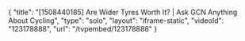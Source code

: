 {
    "title": "[1508440185] Are Wider Tyres Worth It?  | Ask GCN Anything About Cycling",
    "type": "solo",
    "layout": "iframe-static",
    "videoId": "123178888",
    "url": "\/tvpembed\/123178888"
}